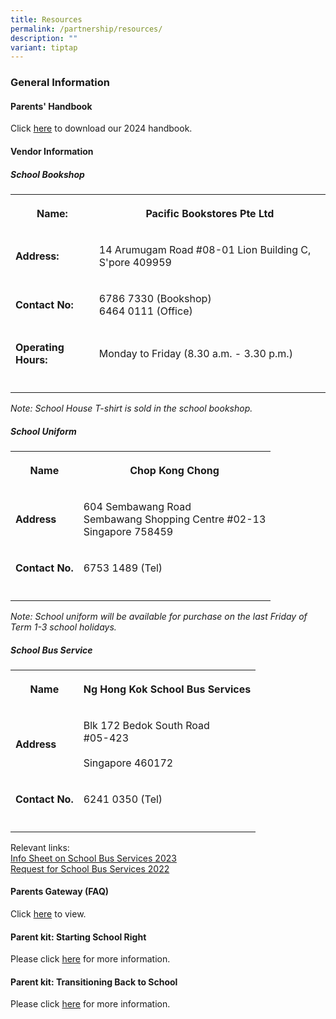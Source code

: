 ```yaml
---
title: Resources
permalink: /partnership/resources/
description: ""
variant: tiptap
---
```

<h3><strong>General Information</strong></h3>
<h4><strong>Parents' Handbook </strong></h4>
<p>Click <a href="https://go.gov.sg/gspsparentshandbook2024" rel="noopener noreferrer nofollow" target="_blank">here</a> to
download our 2024 handbook.</p>
<h4><strong>Vendor Information</strong></h4>
<h5><strong>School Bookshop</strong></h5>
<table>
<tbody>
<tr>
<th rowspan="1" colspan="1">
<p><strong>Name:</strong>
</p>
</th>
<th rowspan="1" colspan="1">
<p>Pacific Bookstores Pte Ltd</p>
</th>
</tr>
<tr>
<td rowspan="1" colspan="1">
<p><strong>Address:</strong>
</p>
</td>
<td rowspan="1" colspan="1">
<p>14 Arumugam Road #08-01 Lion Building C, S'pore 409959</p>
</td>
</tr>
<tr>
<td rowspan="1" colspan="1">
<p><strong>Contact No:</strong>
</p>
</td>
<td rowspan="1" colspan="1">
<p>6786 7330 (Bookshop)
<br>6464 0111 (Office)</p>
</td>
</tr>
<tr>
<td rowspan="1" colspan="1">
<p><strong>Operating Hours:</strong>
</p>
</td>
<td rowspan="1" colspan="1">
<p>Monday to Friday (8.30 a.m. - 3.30 p.m.)</p>
</td>
</tr>
<tr>
<td rowspan="1" colspan="1">
<p></p>
</td>
<td rowspan="1" colspan="1">
<p></p>
</td>
</tr>
</tbody>
</table>
<p><em>Note: School House T-shirt is sold in the school bookshop.</em>
</p>
<h5><strong>School Uniform</strong></h5>
<table>
<tbody>
<tr>
<th rowspan="1" colspan="1">
<p><strong>Name</strong>
</p>
</th>
<th rowspan="1" colspan="1">
<p>Chop Kong Chong</p>
</th>
</tr>
<tr>
<td rowspan="1" colspan="1">
<p><strong>Address</strong>
</p>
</td>
<td rowspan="1" colspan="1">
<p>604 Sembawang Road
<br>Sembawang Shopping Centre #02-13
<br>Singapore 758459</p>
</td>
</tr>
<tr>
<td rowspan="1" colspan="1">
<p><strong>Contact No.</strong>
</p>
</td>
<td rowspan="1" colspan="1">
<p>6753 1489 (Tel)</p>
</td>
</tr>
<tr>
<td rowspan="1" colspan="1">
<p></p>
</td>
<td rowspan="1" colspan="1">
<p></p>
</td>
</tr>
</tbody>
</table>
<p><em>Note: School uniform will be available for purchase on the last Friday of Term 1-3 school holidays.</em>
</p>
<h5><strong>School Bus Service</strong></h5>
<table>
<tbody>
<tr>
<th rowspan="1" colspan="1">
<p><strong>Name</strong>
</p>
</th>
<th rowspan="1" colspan="1">
<p>Ng Hong Kok School Bus Services</p>
</th>
</tr>
<tr>
<td rowspan="1" colspan="1">
<p><strong>Address</strong>
</p>
</td>
<td rowspan="1" colspan="1">
<p>Blk 172 Bedok South Road
<br>#05-423
<br>
<br>Singapore 460172</p>
</td>
</tr>
<tr>
<td rowspan="1" colspan="1">
<p><strong>Contact No.</strong>
</p>
</td>
<td rowspan="1" colspan="1">
<p>6241 0350 (Tel)</p>
</td>
</tr>
<tr>
<td rowspan="1" colspan="1">
<p></p>
</td>
<td rowspan="1" colspan="1">
<p></p>
</td>
</tr>
</tbody>
</table>
<p>Relevant links:
<br><a href="/files/Info%20Sheet%20on%20School%20Bus%20Services%202023%20Letterhead.pdf" rel="noopener noreferrer nofollow" target="_blank">Info Sheet on School Bus Services 2023</a> 
<br><a href="/files/Request%20for%20School%20Bus%20Services_2022_Gongshang%20Primary.pdf" rel="noopener noreferrer nofollow" target="_blank">Request for School Bus Services 2022</a>
</p>
<h4><strong>Parents Gateway (FAQ)</strong></h4>
<p>Click&nbsp;<a href="https://pg.moe.edu.sg/faq" rel="noopener noreferrer nofollow" target="_blank">here</a>&nbsp;to
view.</p>
<h4><strong>Parent kit: Starting School Right</strong></h4>
<p>Please click&nbsp;<a href="/files/parents%20general%20info%202.pdf" rel="noopener noreferrer nofollow" target="_blank">here</a> for more information.</p>
<h4><strong>Parent kit: Transitioning Back to School</strong></h4>
<p>Please click&nbsp;<a href="/files/parents%20general%20info%203.pdf" rel="noopener noreferrer nofollow" target="_blank">here</a>&nbsp;for more information.</p>